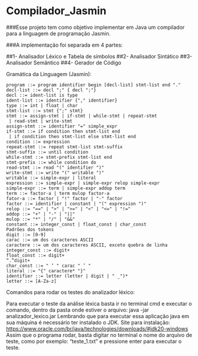 # Compilador_Jasmin
###Esse projeto tem como objetivo implementar em Java um compilador para a linguagem de programação Jasmin.

###A implementação foi separada em 4 partes:

##1- Analisador Léxico e Tabela de símbolos
##2- Analisador Sintático
##3- Analisador Semântico
##4- Gerador de Código

Gramática da Linguagem (Jasmin):
```
program ::= program identifier begin [decl-list] stmt-list end "."
decl-list ::= decl ";" { decl ";"}
decl ::= ident-list is type
ident-list ::= identifier {"," identifier}
type ::= int | float | char
stmt-list ::= stmt {";" stmt}
stmt ::= assign-stmt | if-stmt | while-stmt | repeat-stmt
 | read-stmt | write-stmt
assign-stmt ::= identifier "=" simple_expr
if-stmt ::= if condition then stmt-list end
 | if condition then stmt-list else stmt-list end
condition ::= expression
repeat-stmt ::= repeat stmt-list stmt-suffix
stmt-suffix ::= until condition
while-stmt ::= stmt-prefix stmt-list end
stmt-prefix ::= while condition do
read-stmt ::= read "(" identifier ")"
write-stmt ::= write "(" writable ")"
writable ::= simple-expr | literal
expression ::= simple-expr | simple-expr relop simple-expr
simple-expr ::= term | simple-expr addop term
term ::= factor-a | term mulop factor-a
fator-a ::= factor | "!" factor | "-" factor
factor ::= identifier | constant | "(" expression ")"
relop ::= "==" | ">" | ">=" | "<" | "<=" | "!="
addop ::= "+" | "-" | "||"
mulop ::= "*" | "/" | "&&"
constant ::= integer_const | float_const | char_const
Padrões dos tokens
digit ::= [0-9]
carac ::= um dos caracteres ASCII
caractere ::= um dos caracteres ASCII, exceto quebra de linha
integer_const ::= digit+
float_const ::= digit+
“.”digit+
char_const ::= " ‘ " carac " ’ "
literal ::= "{" caractere* "}"
identifier ::= letter (letter | digit | " _")*
letter ::= [A-Za-z]
```
Comandos para rodar os testes do analizador léxico:

Para executar o teste da análise léxica basta ir no terminal cmd e executar o comando,
dentro da pasta onde estiver o arquivo:
java -jar analizador_lexico.jar
Lembrando que para executar essa aplicação java em sua máquina é necessário ter
instalado o JDK. Site para instalação:
https://www.oracle.com/br/java/technologies/downloads/#jdk20-windows
Assim que o programa rodar, basta digitar no terminal o nome do arquivo de teste, como por
exemplo: “teste_1.txt” e pressione enter para executar o teste.
